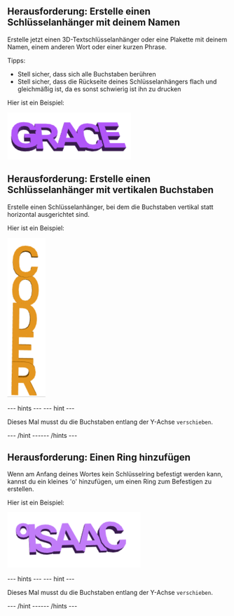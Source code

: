 ## Herausforderung: Erstelle einen Schlüsselanhänger mit deinem Namen

Erstelle jetzt einen 3D-Textschlüsselanhänger oder eine Plakette mit deinem Namen, einem anderen Wort oder einer kurzen Phrase.

Tipps:
+ Stell sicher, dass sich alle Buchstaben berühren
+ Stell sicher, dass die Rückseite deines Schlüsselanhängers flach und gleichmäßig ist, da es sonst schwierig ist ihn zu drucken

Hier ist ein Beispiel:

![Screenshot](images/coder-grace.png)

## Herausforderung: Erstelle einen Schlüsselanhänger mit vertikalen Buchstaben

Erstelle einen Schlüsselanhänger, bei dem die Buchstaben vertikal statt horizontal ausgerichtet sind.

Hier ist ein Beispiel:

![Screenshot](images/coder-vertical.png)

--- hints ---
 --- hint ---

Dieses Mal musst du die Buchstaben entlang der Y-Achse `verschieben`.

--- /hint ------ /hints ---

## Herausforderung: Einen Ring hinzufügen

Wenn am Anfang deines Wortes kein Schlüsselring befestigt werden kann, kannst du ein kleines 'o' hinzufügen, um einen Ring zum Befestigen zu erstellen.

Hier ist ein Beispiel:

![Screenshot](images/coder-loop.png)

--- hints ---
 --- hint ---

Dieses Mal musst du die Buchstaben entlang der Y-Achse `verschieben`.

--- /hint ------ /hints ---

